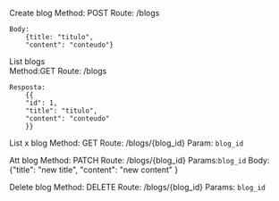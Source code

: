 Create blog
    Method: POST
    Route: /blogs

    Body:
        {title: "titulo",
        "content": "conteudo"}

List blogs  
    Method:GET
    Route: /blogs

    Resposta: 
        {{
        "id": 1,
        "title": "titulo",
        "content": "conteudo"
        }}

List x blog
    Method: GET
    Route: /blogs/{blog_id}
    Param: `blog_id`

Att blog
    Method: PATCH
    Route: /blogs/{blog_id}
    Params:`blog_id`
    Body:
        {"title": "new title",
        "content": "new content"
        }
    
Delete blog
    Method: DELETE
    Route: /blogs/{blog_id}
    Params: `blog_id`
